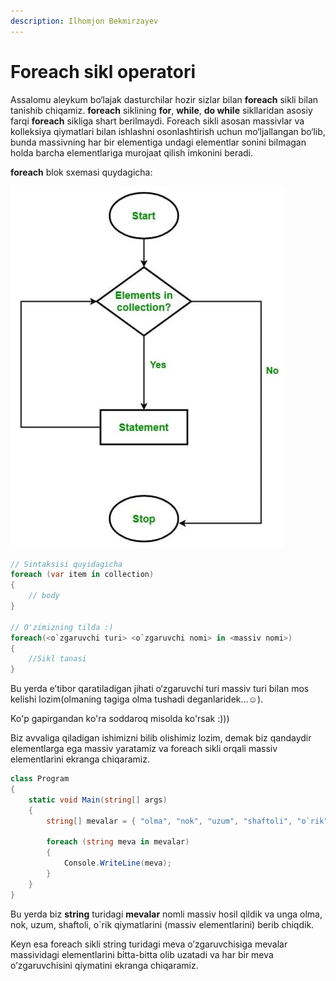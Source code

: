 ```yaml
---
description: Ilhomjon Bekmirzayev
---
```


# Foreach sikl operatori

Assalomu aleykum bo‘lajak dasturchilar hozir sizlar bilan **foreach** sikli bilan tanishib chiqamiz. **foreach** siklining **for**, **while**, **do while** sikllaridan asosiy farqi **foreach** sikliga shart berilmaydi. Foreach sikli asosan massivlar va kolleksiya qiymatlari bilan ishlashni osonlashtirish uchun mo‘ljallangan bo‘lib, bunda massivning har bir elementiga undagi elementlar sonini bilmagan holda barcha elementlariga murojaat qilish imkonini beradi.

**foreach** blok sxemasi quydagicha:

![](../../.gitbook/assets/photo_2021-05-24_10-30-05.jpg)

```csharp
// Sintaksisi quyidagicha
foreach (var item in collection)
{
    // body
}

// O'zimizning tilda :)
foreach(<o`zgaruvchi turi> <o`zgaruvchi nomi> in <massiv nomi>)
{
    //Sikl tanasi
}
```


Bu yerda e’tibor qaratiladigan jihati o‘zgaruvchi turi massiv turi bilan mos kelishi lozim\(olmaning tagiga olma tushadi deganlaridek…☺\).

Ko'p gapirgandan ko'ra soddaroq misolda ko'rsak :\)\)\)


Biz avvaliga qiladigan ishimizni bilib olishimiz lozim, demak  biz qandaydir elementlarga ega massiv yaratamiz va foreach sikli orqali massiv elementlarini ekranga chiqaramiz.

```csharp
class Program
{
    static void Main(string[] args)
    {
        string[] mevalar = { "olma", "nok", "uzum", "shaftoli", "o`rik"};
        
        foreach (string meva in mevalar)
        {
            Console.WriteLine(meva);
        }
    }
}
```


Bu yerda biz **string** turidagi **mevalar** nomli massiv hosil qildik  va unga olma, nok, uzum, shaftoli, o\`rik qiymatlarini \(massiv elementlarini\) berib chiqdik.

Keyn esa foreach sikli string turidagi meva o’zgaruvchisiga mevalar massividagi elementlarini bitta-bitta olib uzatadi va har bir meva o’zgaruvchisini qiymatini ekranga chiqaramiz.

